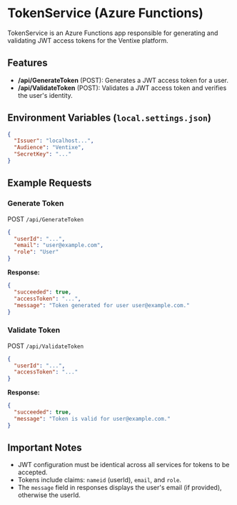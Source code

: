# TokenService (Azure Functions)

TokenService is an Azure Functions app responsible for generating and validating JWT access tokens for the Ventixe platform.

## Features
- **/api/GenerateToken** (POST): Generates a JWT access token for a user.
- **/api/ValidateToken** (POST): Validates a JWT access token and verifies the user's identity.

## Environment Variables (`local.settings.json`)
```json
{
  "Issuer": "localhost...",
  "Audience": "Ventixe",
  "SecretKey": "..."
}
```

## Example Requests

### Generate Token
POST `/api/GenerateToken`
```json
{
  "userId": "...",
  "email": "user@example.com",
  "role": "User"
}
```
**Response:**
```json
{
  "succeeded": true,
  "accessToken": "...",
  "message": "Token generated for user user@example.com."
}
```

### Validate Token
POST `/api/ValidateToken`
```json
{
  "userId": "...",
  "accessToken": "..."
}
```
**Response:**
```json
{
  "succeeded": true,
  "message": "Token is valid for user@example.com."
}
```

## Important Notes
- JWT configuration must be identical across all services for tokens to be accepted.
- Tokens include claims: `nameid` (userId), `email`, and `role`.
- The `message` field in responses displays the user's email (if provided), otherwise the userId.
